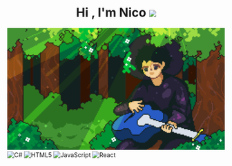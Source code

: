 <h1 align="center"><b>Hi , I'm  Nico </b><img src="https://media.giphy.com/media/hvRJCLFzcasrR4ia7z/giphy.gif" width="35"></h1>
<img src = "Banner1920x1080.gif"< heigth ="25%"/img

![C#](https://img.shields.io/badge/c%23-%23239120.svg?style=for-the-badge&logo=csharp&logoColor=white)
![HTML5](https://img.shields.io/badge/html5-%23E34F26.svg?style=for-the-badge&logo=html5&logoColor=white)
![JavaScript](https://img.shields.io/badge/javascript-%23323330.svg?style=for-the-badge&logo=javascript&logoColor=%23F7DF1E)
![React](https://img.shields.io/badge/react-%2320232a.svg?style=for-the-badge&logo=react&logoColor=%2361DAFB)

